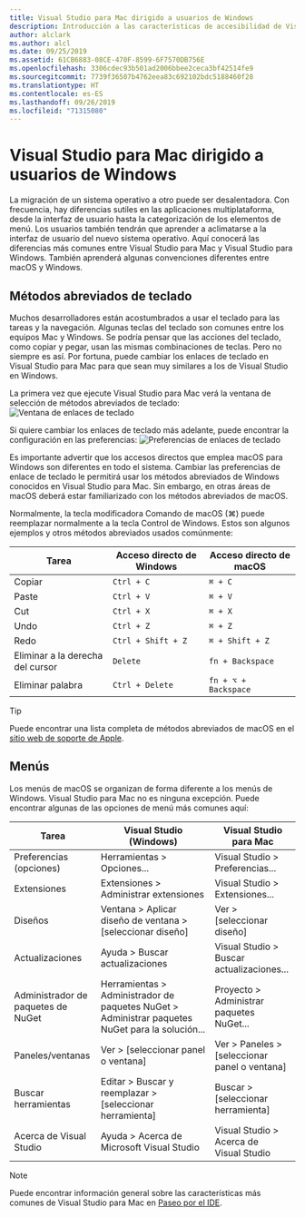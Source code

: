 ```yaml
---
title: Visual Studio para Mac dirigido a usuarios de Windows
description: Introducción a las características de accesibilidad de Visual Studio para Mac y cómo pueden habilitarse.
author: alclark
ms.author: alcl
ms.date: 09/25/2019
ms.assetid: 61CB6883-08CE-470F-8599-6F7570DB756E
ms.openlocfilehash: 3306cdec93b501ad2006bbee2ceca3bf42514fe9
ms.sourcegitcommit: 7739f36507b4762eea83c692102bdc5188460f28
ms.translationtype: HT
ms.contentlocale: es-ES
ms.lasthandoff: 09/26/2019
ms.locfileid: "71315080"
---
```

# <a name="visual-studio-for-mac-for-windows-users"></a>Visual Studio para Mac dirigido a usuarios de Windows

La migración de un sistema operativo a otro puede ser desalentadora. Con frecuencia, hay diferencias sutiles en las aplicaciones multiplataforma, desde la interfaz de usuario hasta la categorización de los elementos de menú. Los usuarios también tendrán que aprender a aclimatarse a la interfaz de usuario del nuevo sistema operativo. Aquí conocerá las diferencias más comunes entre Visual Studio para Mac y Visual Studio para Windows. También aprenderá algunas convenciones diferentes entre macOS y Windows.

## <a name="keyboard-shortcuts"></a>Métodos abreviados de teclado

Muchos desarrolladores están acostumbrados a usar el teclado para las tareas y la navegación. Algunas teclas del teclado son comunes entre los equipos Mac y Windows. Se podría pensar que las acciones del teclado, como copiar y pegar, usan las mismas combinaciones de teclas. Pero no siempre es así. Por fortuna, puede cambiar los enlaces de teclado en Visual Studio para Mac para que sean muy similares a los de Visual Studio en Windows.

La primera vez que ejecute Visual Studio para Mac verá la ventana de selección de métodos abreviados de teclado: ![Ventana de enlaces de teclado](media/ide-tour-2019-keyboard-shortcut.png)

Si quiere cambiar los enlaces de teclado más adelante, puede encontrar la configuración en las preferencias: ![Preferencias de enlaces de teclado](media/customizing-the-ide-image10a.png)

Es importante advertir que los accesos directos que emplea macOS para Windows son diferentes en todo el sistema. Cambiar las preferencias de enlace de teclado le permitirá usar los métodos abreviados de Windows conocidos en Visual Studio para Mac. Sin embargo, en otras áreas de macOS deberá estar familiarizado con los métodos abreviados de macOS.

Normalmente, la tecla modificadora Comando de macOS (⌘) puede reemplazar normalmente a la tecla Control de Windows. Estos son algunos ejemplos y otros métodos abreviados usados comúnmente:

|Tarea                   |Acceso directo de Windows         |Acceso directo de macOS      |
|-----------------------|-------------------------|--------------------|
|Copiar                   |`Ctrl + C`               |`⌘ + C`             |
|Paste                  |`Ctrl + V`               |`⌘ + V`             |
|Cut                    |`Ctrl + X`               |`⌘ + X`             |
|Undo                   |`Ctrl + Z`               |`⌘ + Z`             |
|Redo                   |`Ctrl + Shift + Z`       |`⌘ + Shift + Z`     |
|Eliminar a la derecha del cursor |`Delete`                 |`fn + Backspace`    |
|Eliminar palabra            |`Ctrl + Delete`          |`fn + ⌥ + Backspace`|

> [!TIP]
> Puede encontrar una lista completa de métodos abreviados de macOS en el [sitio web de soporte de Apple](https://support.apple.com/en-us/HT201236).

## <a name="menus"></a>Menús

Los menús de macOS se organizan de forma diferente a los menús de Windows. Visual Studio para Mac no es ninguna excepción. Puede encontrar algunas de las opciones de menú más comunes aquí:

|Tarea                   |Visual Studio (Windows)                                              |Visual Studio para Mac                |
|-----------------------|---------------------------------------------------------------------|-------------------------------------|
|Preferencias (opciones)  |Herramientas > Opciones...                                                   |Visual Studio > Preferencias...       |
|Extensiones             |Extensiones > Administrar extensiones                                       |Visual Studio > Extensiones...        |
|Diseños                |Ventana > Aplicar diseño de ventana > [seleccionar diseño]                       |Ver > [seleccionar diseño]               |
|Actualizaciones                |Ayuda > Buscar actualizaciones                                             |Visual Studio > Buscar actualizaciones... |
|Administrador de paquetes de NuGet  |Herramientas > Administrador de paquetes NuGet > Administrar paquetes NuGet para la solución... |Proyecto > Administrar paquetes NuGet...   |
|Paneles/ventanas         |Ver > [seleccionar panel o ventana]                                         |Ver > Paneles > [seleccionar panel o ventana]  |
|Buscar herramientas             |Editar > Buscar y reemplazar > [seleccionar herramienta]                              |Buscar > [seleccionar herramienta]               |
|Acerca de Visual Studio    |Ayuda > Acerca de Microsoft Visual Studio                                 |Visual Studio > Acerca de Visual Studio  

> [!NOTE]
> Puede encontrar información general sobre las características más comunes de Visual Studio para Mac en [Paseo por el IDE](ide-tour.md).